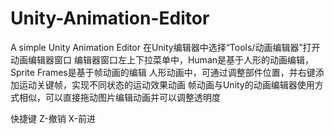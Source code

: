 # Unity-Animation-Editor
A simple Unity Animation Editor
在Unity编辑器中选择“Tools/动画编辑器”打开动画编辑器窗口
编辑器窗口左上下拉菜单中，Human是基于人形的动画编辑，Sprite Frames是基于帧动画的编辑
人形动画中，可通过调整部件位置，并右键添加运动关键帧，实现不同状态的运动效果动画
帧动画与Unity的动画编辑器使用方式相似，可以直接拖动图片编辑动画并可以调整透明度

快捷键 Z-撤销 X-前进
